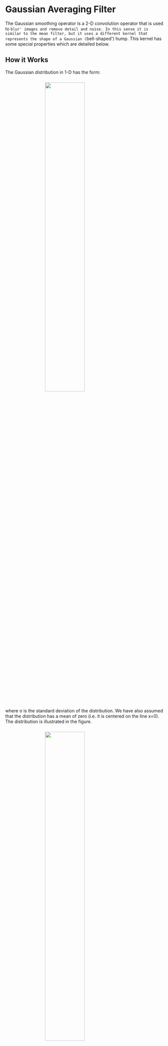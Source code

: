 # Gaussian Averaging Filter
The Gaussian smoothing operator is a 2-D convolution operator that is used to `blur' images and remove detail and noise. In this sense it is similar to the mean filter, but it uses a different kernel that represents the shape of a Gaussian (`bell-shaped') hump. This kernel has some special properties which are detailed below.

## How it Works
The Gaussian distribution in 1-D has the form:

<img src="https://homepages.inf.ed.ac.uk/rbf/HIPR2/eqns/eqngaus1.gif" style="display: block;margin-left: auto;margin-right: auto;width: 50%;padding: 10">

where σ is the standard deviation of the distribution. We have also assumed that the distribution has a mean of zero (i.e. it is centered on the line x=0). The distribution is illustrated in the figure.

<img src="https://homepages.inf.ed.ac.uk/rbf/HIPR2/figs/gauss1.gif" style="display: block;margin-left: auto;margin-right: auto;width: 50%;padding: 10">

<p style="display: block;margin-left: auto;margin-right: auto;width: 50%;padding: 10">1-D Gaussian distribution with mean 0 and σ=1

In 2-D, an isotropic (i.e. circularly symmetric) Gaussian has the form:

<img src="https://homepages.inf.ed.ac.uk/rbf/HIPR2/eqns/eqngaus1.gif" style="display: block;margin-left: auto;margin-right: auto;width: 50%;padding: 10">

This distribution is shown in the following figure.

<img src="https://homepages.inf.ed.ac.uk/rbf/HIPR2/figs/gauss2.gif" style="display: block;margin-left: auto;margin-right: auto;width: 50%;padding: 10">

<p style="display: block;margin-left: auto;margin-right: auto;width: 50%;padding: 10">2-D Gaussian distribution with mean (0,0) and σ=1

The idea of Gaussian smoothing is to use this 2-D distribution as a `point-spread' function, and this is achieved by convolution. Since the image is stored as a collection of discrete pixels we need to produce a discrete approximation to the Gaussian function before we can perform the convolution. In theory, the Gaussian distribution is non-zero everywhere, which would require an infinitely large convolution kernel, but in practice it is effectively zero more than about three standard deviations from the mean, and so we can truncate the kernel at this point. Figure below shows a suitable integer-valued convolution kernel that approximates a Gaussian with a σ of 1.0. It is not obvious how to pick the values of the mask to approximate a Gaussian. One could use the value of the Gaussian at the centre of a pixel in the mask, but this is not accurate because the value of the Gaussian varies non-linearly across the pixel. We integrated the value of the Gaussian over the whole pixel (by summing the Gaussian at 0.001 increments). The integrals are not integers: we rescaled the array so that the corners had the value 1. Finally, the 273 is the sum of all the values in the mask.

<img src="https://homepages.inf.ed.ac.uk/rbf/HIPR2/figs/gausmask.gif" style="display: block;margin-left: auto;margin-right: auto;width: 50%;padding: 10">

Once a suitable kernel has been calculated, then the Gaussian smoothing can be performed using standard convolution methods. The convolution can in fact be performed fairly quickly since the equation for the 2-D isotropic Gaussian shown above is separable into x and y components. Thus the 2-D convolution can be performed by first convolving with a 1-D Gaussian in the x direction, and then convolving with another 1-D Gaussian in the y direction. (The Gaussian is in fact the only completely circularly symmetric operator which can be decomposed in such a way.)

## Kernel Size and Sigma (σ)

<img src="images/image1.png" style="display: block;margin-left: auto;margin-right: auto;width: 50%;padding: 10;width:100%">

As we can see in the image the kernel size dictates the area of the image we will work on at a single time and sigma controls the spread of the gaussian function. The larger the value of sigma the greater the area the gaussian function covers. We have values like amplitude that control the intensity or brightness of the pixel but it is usually normallized as 1. 

## Implementation
We have implemented three versions of the algorithm. The first one is a basic implementation using nested loops, the second one using numpy for finer control of the kernel creation and faster matrix calculations, and the last one is using the "scipy" library's convolve2d function for faster operations. But first the library version from openCV

```python
import PIL
import cv2

k = 7
sigma = 1.5

image = PIL.Image.open("../images/Lenna.png")
blurred_image = cv2.GaussianBlur(np.array(image), (k, k), sigmaX=sigma,borderType=cv2.BORDER_DEFAULT)
```



### Basic Implementation using nested loops
The basic implementation takes kernel_size,sigma and an image as arguments and returns the filtered image.

First we prepare a kernel using the kernel size specified and the value for sigma.
### Creating a kernel for smoothing
```python
def create_gaussian_kernel(size, sigma):
    """
    Create a 2D Gaussian kernel.
    """
    if size % 2 == 0:
        raise ValueError("Kernel size must be odd")
        
    kernel = []
    center = size // 2
    sum_values = 0
    
    for i in range(size):
        row = []
        for j in range(size):
            x = i - center
            y = j - center
            exponent = -(x*x + y*y)/(2*sigma*sigma)
            value = np.exp(exponent)
            row.append(value)
            sum_values += value
        kernel.append(row)
    
    # Normalize the kernel
    for i in range(size):
        for j in range(size):
            kernel[i][j] /= sum_values
            
    return kernel
```

```python
def apply_gaussian_filter(image, kernel_size, sigma):
    """
    Apply Gaussian filter to an image.
    Works with both grayscale and RGB images.
    """
    if not isinstance(image, np.ndarray):
        image = np.array(image)
    
    # Handle both RGB and grayscale images
    if len(image.shape) == 3:
        height, width, channels = image.shape
        output = np.zeros((height, width, channels))
        
        # Process each color channel separately
        for c in range(channels):
            kernel = create_gaussian_kernel(kernel_size, sigma)
            padding = 0
            
            # Apply convolution to each channel
            for i in range(height):
                for j in range(width):
                    sum_value = 0
                    for ki in range(kernel_size):
                        for kj in range(kernel_size):
                            im_i = i + ki - padding
                            im_j = j + kj - padding
                            
                            # Handle boundaries by mirroring
                            if im_i < 0:
                                im_i = abs(im_i)
                            elif im_i >= height:
                                im_i = 2*height - im_i - 2
                                
                            if im_j < 0:
                                im_j = abs(im_j)
                            elif im_j >= width:
                                im_j = 2*width - im_j - 2
                            
                            sum_value += image[im_i][im_j][c] * kernel[ki][kj]
                    
                    output[i, j, c] = sum_value
    else:
        # Grayscale image processing
        height, width = image.shape
        output = np.zeros((height, width))
        kernel = create_gaussian_kernel(kernel_size, sigma)
        padding = kernel_size // 2
        
        for i in range(height):
            for j in range(width):
                sum_value = 0
                for ki in range(kernel_size):
                    for kj in range(kernel_size):
                        im_i = i + ki - padding
                        im_j = j + kj - padding
                        
                        if im_i < 0:
                            im_i = abs(im_i)
                        elif im_i >= height:
                            im_i = 2*height - im_i - 2
                            
                        if im_j < 0:
                            im_j = abs(im_j)
                        elif im_j >= width:
                            im_j = 2*width - im_j - 2
                        
                        sum_value += image[im_i][im_j] * kernel[ki][kj]
                
                output[i, j] = sum_value
    
    return output
```
Although this method works, it takes too long and doesn't scale up well for larger resolutions. That's why to make it faster we used numpy.

### Basic Implementation with Numpy
This takes the same arguements as the previous implementation but it uses numpy functions for faster and well scaling code.

```python
def create_gaussian_kernel(size, sigma):
    """
    Create a 2D Gaussian kernel that matches library implementations.
    """
    if size % 2 == 0:
        raise ValueError("Kernel size must be odd")
    
    # Create a coordinate grid centered at 0
    ax = np.linspace(-(size - 1) / 2., (size - 1) / 2., size)
    xx, yy = np.meshgrid(ax, ax)
    
    # Calculate the kernel using the correct 2D Gaussian formula
    kernel = np.exp(-(xx**2 + yy**2) / (2. * sigma**2))
    
    # Normalize the kernel to sum to 1
    kernel = kernel / kernel.sum()
    
    return kernel

def apply_gaussian_filter(image, kernel_size, sigma):
    """
    Apply Gaussian filter to an image with correct boundary handling.
    Works with both grayscale and RGB images.
    """
    if not isinstance(image, np.ndarray):
        image = np.array(image)
    
    kernel = create_gaussian_kernel(kernel_size, sigma)
    padding = kernel_size // 2
    
    # Handle both RGB and grayscale images
    if len(image.shape) == 3:
        height, width, channels = image.shape
        output = np.zeros_like(image, dtype=np.float32)
        
        # Process each color channel separately
        for c in range(channels):
            padded = np.pad(image[:,:,c], padding, mode='reflect')
            
            # Apply convolution using numpy operations
            for i in range(height):
                for j in range(width):
                    window = padded[i:i+kernel_size, j:j+kernel_size]
                    output[i,j,c] = np.sum(window * kernel)
    else:
        height, width = image.shape
        output = np.zeros_like(image, dtype=np.float32)
        padded = np.pad(image, padding, mode='reflect')
        
        # Apply convolution
        for i in range(height):
            for j in range(width):
                window = padded[i:i+kernel_size, j:j+kernel_size]
                output[i,j] = np.sum(window * kernel)
    
    return output

```

This code performs much better than the basic implementation. It performs a bit better in speed and much better in memory consumption. But, it is still not the fastest way to implement it. Sure we can use the built in "correlate" function to speed it more but "Scipy" has a convolution function which is way faster.

### Gaussian Filter with Convolve2d
This is the fastest and comparable in performance to the library versions. Creating the kernel is the same as the previous implementation.

```python
def apply_gaussian_filter_fast(image, kernel_size, sigma):
    """
    Apply Gaussian filter using scipy's convolve2d for faster processing.
    """
    kernel = create_gaussian_kernel_fast(kernel_size, sigma)
    
    if len(image.shape) == 3:
        # Process each channel separately using list comprehension
        return np.stack([convolve2d(image[:,:,i], kernel, mode='same', boundary='symm')
                        for i in range(image.shape[2])], axis=2)
    else:
        return convolve2d(image, kernel, mode='same', boundary='symm')

```

## Results 
All implementations have identical results when run on a sample image [Lenna.png](images/Lenna.png).

**Reference Library**
<img src="images/image2.png" style="display: block;margin-left: auto;margin-right: auto;width: 50%;padding: 10;width:100%">

**Basic Implementation with Nested Loops**
<img src="images/image3.png" style="display: block;margin-left: auto;margin-right: auto;width: 50%;padding: 10;width:100%">

**Basic Implementation with Numpy**
<img src="images/image4.png" style="display: block;margin-left: auto;margin-right: auto;width: 50%;padding: 10;width:100%">

**Gaussian Filter with Convolve2d**
<img src="images/image5.png" style="display: block;margin-left: auto;margin-right: auto;width: 50%;padding: 10;width:100%">

## Performance
The performance of the implementations according to time elapsed and memory consumed. Four images of different resolutions where used to test the performance.

| Resolution | Implementation | Time Elapsed (S) | Memory Consumed (MB) |
|------------|----------------|--------------|-----------------|
| SD         | Reference      | 3.4750211238861084 | 177.38671875 |
|            | Basic with Nested Loops | 7.099121570587158 | 179.8828125 |
|            | Basic with Numpy | 2.8488917350769043 | 178.63671875 |
|            | Gaussian Filter with Convolve2d | 2.6308703422546387 | 181.95703125 |
| HD        | Reference      | 3.4686717987060547 | 346.875 |
|            | Basic with Nested Loops | 150.3326132297516 | 389.09375 |
|            | Basic with Numpy | 45.59813570976257 | 363.3046875 |
|            | Gaussian Filter with Convolve2d | 1.2301788330078125 | 398.4609375 |
| FHD         | Reference      | 3.4477434158325195 | 372.51953125 |
|            | Basic with Nested Loops | 226.56371474266052 | 435.796875 |
|            | Basic with Numpy | 68.18639135360718 | 397.140625 |
|            | Gaussian Filter with Convolve2d | 1.467437744140625 | 458.07421875 |
| 4k         | Reference      | 3.4825439453125 | 680.125 |
|            | Basic with Nested Loops | 1226.1059057712555 | 947.30078125 |
|            | Basic with Numpy | 363.11138105392456 | 653.58984375 |
|            | Gaussian Filter with Convolve2d | 4.297711372375488 | 1319.86328125 |

## Conclusion
According to the metrics used to test the implementations: Gaussian filter using the scipy convolve2d function performs way faster compared to the other manual implementations. But, it consumes higher amount of memory apart from the basic implementation with nested loops. If a little more work is done, it could be adapted maybe with parallel processing to use less memory while being faster to rival the built-in function from opencv. 

## Sources
* [Gaussian Smoothing](https://homepages.inf.ed.ac.uk/rbf/HIPR2/gsmooth.htm)
* [Computer Vision (Part 25)-Gaussian Filter](https://medium.com/@Coursesteach/computer-vision-part-25-gaussian-filter-c81ea05a4630)
* [Apply a Gauss filter to an image with Python](https://www.geeksforgeeks.org/apply-a-gauss-filter-to-an-image-with-python/)




